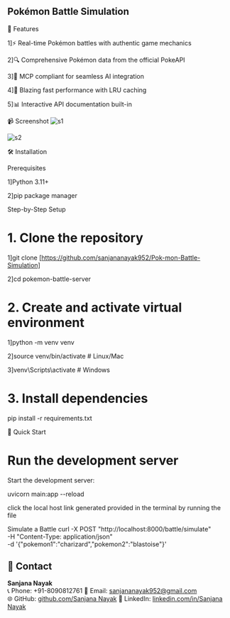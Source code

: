 ## Pokémon Battle Simulation 


🌟 Features

1]⚡ Real-time Pokémon battles with authentic game mechanics

2]🔍 Comprehensive Pokémon data from the official PokeAPI

3]🤖 MCP compliant for seamless AI integration

4]🚀 Blazing fast performance with LRU caching

5]📊 Interactive API documentation built-in

📹 Screenshot
![s1](https://github.com/user-attachments/assets/cfd8c58d-788a-476b-b806-6a44ca8a2e04)

![s2](https://github.com/user-attachments/assets/ccd90ec4-1c56-4ec1-8f6f-a0e31bc74d9c)



🛠️ Installation

Prerequisites

1]Python 3.11+

2]pip package manager

Step-by-Step Setup
# 1. Clone the repository
1]git clone [https://github.com/sanjananayak952/Pok-mon-Battle-Simulation]

2]cd pokemon-battle-server

# 2. Create and activate virtual environment
1]python -m venv venv

2]source venv/bin/activate  # Linux/Mac

3]venv\Scripts\activate    # Windows

# 3. Install dependencies
pip install -r requirements.txt

🚀 Quick Start
# Run the development server

Start the development server:

uvicorn main:app --reload

click the local host link generated provided in the terminal by running the file 


   

Simulate a Battle
curl -X POST "http://localhost:8000/battle/simulate" \
-H "Content-Type: application/json" \
-d '{"pokemon1":"charizard","pokemon2":"blastoise"}'








## 📇 Contact

**Sanjana Nayak**  
📞 Phone: +91-8090812761 
📧 Email: sanjananayak952@gmail.com  
🌐 GitHub: [github.com/Sanjana Nayak](https://github.com/sanjananayak952) 
🔗 LinkedIn: [linkedin.com/in/Sanjana Nayak](www.linkedin.com/in/sanjana-nayak-82a06025b)

